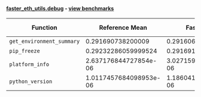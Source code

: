 #### [faster_eth_utils.debug](https://github.com/BobTheBuidler/faster-eth-utils/blob/master/faster_eth_utils/debug.py) - [view benchmarks](https://github.com/BobTheBuidler/faster-eth-utils/blob/master/benchmarks/test_debug_benchmarks.py)

| Function | Reference Mean | Faster Mean | % Change | Speedup (%) | x Faster | Faster |
|----------|---------------|-------------|----------|-------------|----------|--------|
| `get_environment_summary` | 0.291690738200009 | 0.2916066078000085 | 0.03% | 0.03% | 1.00x | ✅ |
| `pip_freeze` | 0.29232286059999524 | 0.2916911722000009 | 0.22% | 0.22% | 1.00x | ✅ |
| `platform_info` | 2.637176844727854e-06 | 3.0271594127533157e-06 | -14.79% | -12.88% | 0.87x | ❌ |
| `python_version` | 1.0117457684098953e-06 | 1.1860410697288674e-06 | -17.23% | -14.70% | 0.85x | ❌ |
